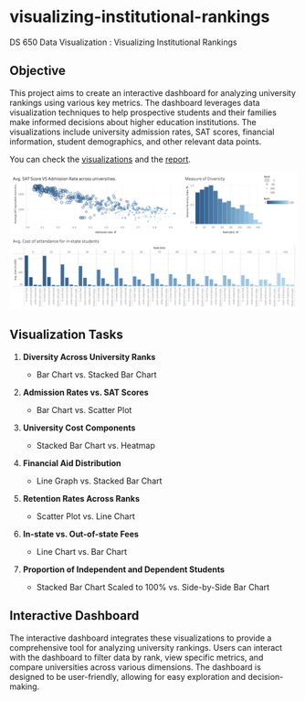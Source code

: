 # visualizing-institutional-rankings
DS 650 Data Visualization : Visualizing Institutional Rankings

## Objective
This project aims to create an interactive dashboard for analyzing university rankings using various key metrics. The dashboard leverages data visualization techniques to help prospective students and their families make informed decisions about higher education institutions. The visualizations include university admission rates, SAT scores, financial information, student demographics, and other relevant data points.

You can check the [visualizations](./Visualizations) and the [report](./Deliverable_1.pdf).

![Dashboard](./Visualizations/Visualizations-000.png)

## Visualization Tasks
1. **Diversity Across University Ranks**
   - Bar Chart vs. Stacked Bar Chart

2. **Admission Rates vs. SAT Scores**
   - Bar Chart vs. Scatter Plot

3. **University Cost Components**
   - Stacked Bar Chart vs. Heatmap

4. **Financial Aid Distribution**
   - Line Graph vs. Stacked Bar Chart

5. **Retention Rates Across Ranks**
   - Scatter Plot vs. Line Chart

6. **In-state vs. Out-of-state Fees**
   - Line Chart vs. Bar Chart

7. **Proportion of Independent and Dependent Students**
   - Stacked Bar Chart Scaled to 100% vs. Side-by-Side Bar Chart

## Interactive Dashboard
The interactive dashboard integrates these visualizations to provide a comprehensive tool for analyzing university rankings. Users can interact with the dashboard to filter data by rank, view specific metrics, and compare universities across various dimensions. The dashboard is designed to be user-friendly, allowing for easy exploration and decision-making.
